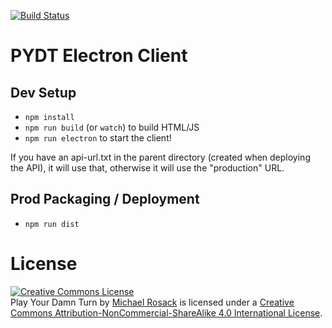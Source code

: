[![Build Status](https://github.com/pydt/client/actions/workflows/client-dist.yml/badge.svg)](https://github.com/pydt/client/actions/workflows/client-dist.yml)

# PYDT Electron Client

## Dev Setup

* `npm install`
* `npm run build` (or `watch`) to build HTML/JS
* `npm run electron` to start the client!

If you have an api-url.txt in the parent directory (created when deploying the API), it will use that, otherwise it will use the "production" URL.

## Prod Packaging / Deployment

* `npm run dist`


# License

<a rel="license" href="http://creativecommons.org/licenses/by-nc-sa/4.0/"><img alt="Creative Commons License" style="border-width:0" src="https://i.creativecommons.org/l/by-nc-sa/4.0/88x31.png" /></a><br /><span xmlns:dct="http://purl.org/dc/terms/" href="http://purl.org/dc/dcmitype/InteractiveResource" property="dct:title" rel="dct:type">Play Your Damn Turn</span> by <a xmlns:cc="http://creativecommons.org/ns#" href="https://www.playyourdamnturn.com" property="cc:attributionName" rel="cc:attributionURL">Michael Rosack</a> is licensed under a <a rel="license" href="http://creativecommons.org/licenses/by-nc-sa/4.0/">Creative Commons Attribution-NonCommercial-ShareAlike 4.0 International License</a>.
